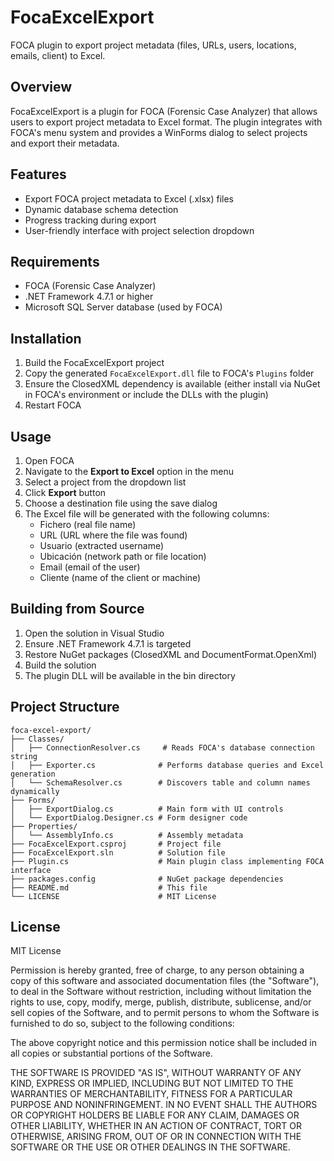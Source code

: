 # FocaExcelExport

FOCA plugin to export project metadata (files, URLs, users, locations, emails, client) to Excel.

## Overview

FocaExcelExport is a plugin for FOCA (Forensic Case Analyzer) that allows users to export project metadata to Excel format. The plugin integrates with FOCA's menu system and provides a WinForms dialog to select projects and export their metadata.

## Features

- Export FOCA project metadata to Excel (.xlsx) files
- Dynamic database schema detection
- Progress tracking during export
- User-friendly interface with project selection dropdown

## Requirements

- FOCA (Forensic Case Analyzer)
- .NET Framework 4.7.1 or higher
- Microsoft SQL Server database (used by FOCA)

## Installation

1. Build the FocaExcelExport project
2. Copy the generated `FocaExcelExport.dll` file to FOCA's `Plugins` folder
3. Ensure the ClosedXML dependency is available (either install via NuGet in FOCA's environment or include the DLLs with the plugin)
4. Restart FOCA

## Usage

1. Open FOCA
2. Navigate to the **Export to Excel** option in the menu
3. Select a project from the dropdown list
4. Click **Export** button
5. Choose a destination file using the save dialog
6. The Excel file will be generated with the following columns:
   - Fichero (real file name)
   - URL (URL where the file was found)
   - Usuario (extracted username)
   - Ubicación (network path or file location)
   - Email (email of the user)
   - Cliente (name of the client or machine)

## Building from Source

1. Open the solution in Visual Studio
2. Ensure .NET Framework 4.7.1 is targeted
3. Restore NuGet packages (ClosedXML and DocumentFormat.OpenXml)
4. Build the solution
5. The plugin DLL will be available in the bin directory

## Project Structure

```
foca-excel-export/
├── Classes/
│   ├── ConnectionResolver.cs     # Reads FOCA's database connection string
│   ├── Exporter.cs              # Performs database queries and Excel generation
│   └── SchemaResolver.cs        # Discovers table and column names dynamically
├── Forms/
│   ├── ExportDialog.cs          # Main form with UI controls
│   └── ExportDialog.Designer.cs # Form designer code
├── Properties/
│   └── AssemblyInfo.cs          # Assembly metadata
├── FocaExcelExport.csproj       # Project file
├── FocaExcelExport.sln          # Solution file
├── Plugin.cs                    # Main plugin class implementing FOCA interface
├── packages.config              # NuGet package dependencies
├── README.md                    # This file
└── LICENSE                      # MIT License
```

## License

MIT License

Permission is hereby granted, free of charge, to any person obtaining a copy
of this software and associated documentation files (the "Software"), to deal
in the Software without restriction, including without limitation the rights
to use, copy, modify, merge, publish, distribute, sublicense, and/or sell
copies of the Software, and to permit persons to whom the Software is
furnished to do so, subject to the following conditions:

The above copyright notice and this permission notice shall be included in all
copies or substantial portions of the Software.

THE SOFTWARE IS PROVIDED "AS IS", WITHOUT WARRANTY OF ANY KIND, EXPRESS OR
IMPLIED, INCLUDING BUT NOT LIMITED TO THE WARRANTIES OF MERCHANTABILITY,
FITNESS FOR A PARTICULAR PURPOSE AND NONINFRINGEMENT. IN NO EVENT SHALL THE
AUTHORS OR COPYRIGHT HOLDERS BE LIABLE FOR ANY CLAIM, DAMAGES OR OTHER
LIABILITY, WHETHER IN AN ACTION OF CONTRACT, TORT OR OTHERWISE, ARISING FROM,
OUT OF OR IN CONNECTION WITH THE SOFTWARE OR THE USE OR OTHER DEALINGS IN THE
SOFTWARE.